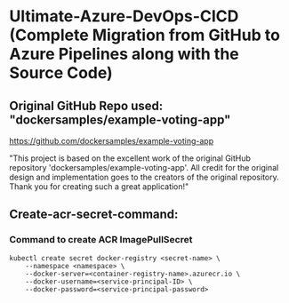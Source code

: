 # Ultimate-Azure-DevOps-CICD (Complete Migration from GitHub to Azure Pipelines along with the Source Code)

## Original GitHub Repo used: "dockersamples/example-voting-app"
https://github.com/dockersamples/example-voting-app

"This project is based on the excellent work of the original GitHub repository 'dockersamples/example-voting-app'. All credit for the original design and implementation goes to the creators of the original repository. Thank you for creating such a great application!"

## Create-acr-secret-command:

### Command to create ACR ImagePullSecret

```
kubectl create secret docker-registry <secret-name> \
    --namespace <namespace> \
    --docker-server=<container-registry-name>.azurecr.io \
    --docker-username=<service-principal-ID> \
    --docker-password=<service-principal-password>
```
